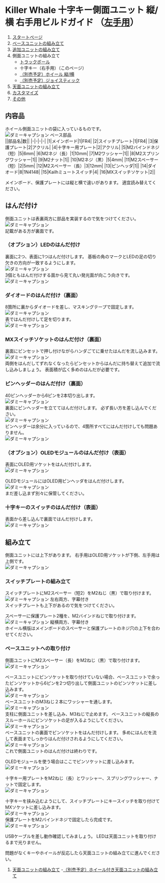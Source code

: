 
# Killer Whale 十字キー側面ユニット 縦/横 右手用ビルドガイド （[左手用](../左手用/側面ユニット_トラックボール.md)）

1. [スタートページ](../README.md)
2. [ベースユニットの組み立て](../右手用/2_ベースユニット.md)
3. [追加ユニットの組み立て](../右手用/3_追加ユニット.md)
4. 側面ユニットの組み立て
   - [トラックボール](../右手用/4_側面ユニット_トラックボール.md)
   - 十字キー（右手用）（このページ）
   - [（別売予定）ホイール 縦/横](../右手用/4_側面ユニット_ホイール.md)
   - [（別売予定）ジョイスティック](../右手用/4_側面ユニット_ジョイスティック.md)
5.  [天面ユニットの組み立て](../右手用/5_天面ユニット.md)
6. [カスタマイズ](../右手用/6_カスタマイズ.md)
7. [その他](../右手用/7_その他.md)

## 内容品
ホイール側面ユニットの袋に入っているものです。  
![ダミーキャプション ベース部品](../img/IMG_.jpeg)    
||部品名|数||
|-|-|-|-|
|1|メインボード|1|FR4|
|2|スイッチプレート|1|FR4|
|3|保護プレート|2|アクリル|
|4|十字キー用プレート|2|アクリル|
|5|M2バインドネジ（短）|5|6mm|
|6|M2ネジ（長）|1|10mm|
|7|M2ワッシャー|1||
|8|M2スプリングワッシャー|1||
|9|M2ナット|1||
|10|M2ネジ（黒）|5|4mm|
|11|M2スペーサー（短）|2|5mm|
|12|M2スペーサー（長）|3|12mm|
|13|ピンヘッダ|1||
|14|ダイオード|8|1N4148|
|15|Kailhミュートスイッチ|4|
|16|MXスイッチソケット|2||

メインボード、保護プレートには縦と横で違いがあります。  適宜読み替えてください。  
## はんだ付け
側面ユニットは表裏両方に部品を実装するので気をつけてください。  
![ダミーキャプション ](../img/IMG_.jpeg)  
記載がある方が裏面です。  
### （オプション）LEDのはんだ付け
裏面に2つ、表面に1つはんだ付けします。  基板の角のマークとLEDの足の切り欠きの方向が一致するようにします。  
![ダミーキャプション ](../img/IMG_.jpeg)  
3個ともはんだ付けする面から見て丸い発光面が向こう向きです。  
![ダミーキャプション ](../img/IMG_.jpeg)  

### ダイオードのはんだ付け（裏面）
8箇所に裏からダイオードを差し、マスキングテープで固定します。  
![ダミーキャプション ](../img/IMG_.jpeg)  
表ではんだ付けして足を切ります。  
![ダミーキャプション ](../img/IMG_.jpeg)  

### MXスイッチソケットのはんだ付け（裏面）
裏面にピンセットで押し付けながらハンダごてに乗せたはんだを流し込みます。  
![ダミーキャプション ](../img/IMG_.jpeg)  
両側をはんだしてずれなくなったらピンセットからはんだに持ち替えて追加で流し込みしましょう。  表面積が広く多めのはんだが必要です。  
### ピンヘッダーのはんだ付け（裏面）
40ピンヘッダーから6ピンを2本切り出します。  
![ダミーキャプション ](../img/IMG_.jpeg)  
裏面にピンヘッダーを立ててはんだ付けします。  必ず長い方を差し込んでください。  
![ダミーキャプション ](../img/IMG_.jpeg)  
ピンヘッダーは余分に入っているので、4箇所すべてにはんだ付けしても問題ありません。  
![ダミーキャプション ](../img/IMG_.jpeg)  
### （オプション）OLEDモジュールのはんだ付け（表面）
表面にOLED用ソケットをはんだ付けします。  
![ダミーキャプション ](../img/IMG_.jpeg)  

OLEDモジュールにはOLED用ピンヘッダをはんだ付けします。  
![ダミーキャプション ](../img/IMG_.jpeg)  
まだ差し込まず別々に保管してください。  
### 十字キーのスイッチのはんだ付け（表面）
表面から差し込んで裏面ではんだ付けします。  
![ダミーキャプション ](../img/IMG_.jpeg)  

## 組み立て
側面ユニットには上下があります。  右手用はOLED用ソケットが下側、左手用は上側です。  
![ダミーキャプション ](../img/IMG_.jpeg)  
### スイッチプレートの組み立て
スイッチプレートにM2スペーサー（短2）をM2ねじ（黒）で取り付けます。  
![ダミーキャプション 左右両方、字幕付き](../img/IMG_.jpeg)  
スイッチプレートも上下があるので気をつけてください。  
  
スペーサーに保護プレート2種を、M2バインドねじで取り付けます。  
![ダミーキャプション 縦横両方、字幕付き](../img/IMG_.jpeg)  
ホイール横版はメインボードのスペーサーと保護プレートのネジ穴の上下を合わせてください。  

### ベースユニットへの取り付け
側面ユニットにM2スペーサー（長）をM2ねじ（黒）で取り付けます。  
![ダミーキャプション ](../img/IMG_.jpeg)  

ベースユニットにピンソケットを取り付けていない場合、ベースユニットで余ったピンソケットから6ピンを2つ切り出して側面ユニットのピンソケットに差し込みます。  
![ダミーキャプション ](../img/IMG_.jpeg)  
ベースユニットのM3ねじ２本にワッシャーを通します。  
![ダミーキャプション ](../img/IMG_.jpeg)  
支柱に側面ユニットを差し込み、M3ねじで止めます。  ベースユニットの縦長のスルーホールにピンソケットの足が入るようにしてください。  
![ダミーキャプション ](../img/IMG_.jpeg)  
ベースユニットの裏面でピンソケットをはんだ付けします。  多めにはんだを流して表面までしっかりはんだ付けされるようにしてください。  
![ダミーキャプション ](../img/IMG_.jpeg)  
これで側面ユニットのはんだ付けは終わりです。  

OLEDモジュールを使う場合はここでピンソケットに差し込みます。  
![ダミーキャプション ](../img/IMG_.jpeg)  

十字キー用プレートをM2ねじ（長）とワッシャー、スプリングワッシャー、ナットで固定します。  
![ダミーキャプション ](../img/IMG_.jpeg)  

十字キーを挟み込むようにして、スイッチプレートにキースイッチを取り付けてMXソケットに差し込みます。  
![ダミーキャプション ](../img/IMG_.jpeg)  
保護プレートをM2バインドネジで固定したら完成です。  
![ダミーキャプション ](../img/IMG_.jpeg)  
 
USBケーブルを差し動作確認してみましょう。  LEDは天面ユニットを取り付けるまで光りません。  

問題がなくキーやホイールが反応したら天面ユニットの組み立てに進んでください。  
1. [天面ユニットの組み立て](../右手用/天面ユニット.md)
    -[（別売予定）ホイール付き天面ユニットの組み立て](../右手用/ホイール付き天面ユニット.md)

